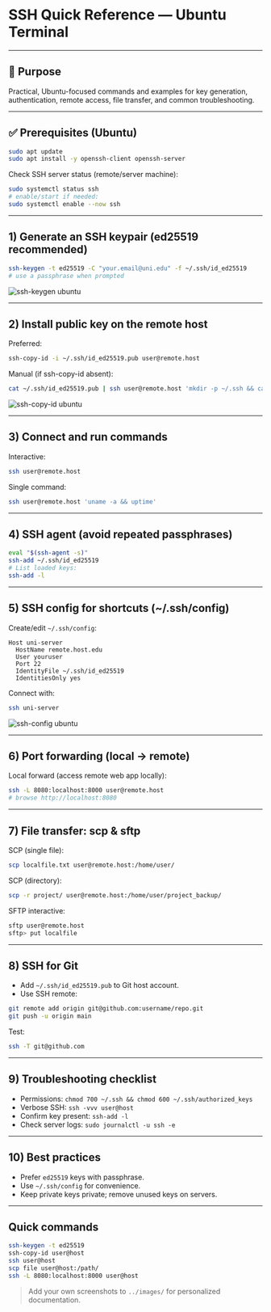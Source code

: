 # SSH Quick Reference — Ubuntu Terminal

---

## 🔐 Purpose
Practical, Ubuntu-focused commands and examples for key generation, authentication, remote access, file transfer, and common troubleshooting.

---

## ✅ Prerequisites (Ubuntu)
```bash
sudo apt update
sudo apt install -y openssh-client openssh-server
```
Check SSH server status (remote/server machine):
```bash
sudo systemctl status ssh
# enable/start if needed:
sudo systemctl enable --now ssh
```

---

## 1) Generate an SSH keypair (ed25519 recommended)
```bash
ssh-keygen -t ed25519 -C "your.email@uni.edu" -f ~/.ssh/id_ed25519
# use a passphrase when prompted
```
![ssh-keygen ubuntu](../images/ssh-keygen-ubuntu.png)

---

## 2) Install public key on the remote host
Preferred:
```bash
ssh-copy-id -i ~/.ssh/id_ed25519.pub user@remote.host
```
Manual (if ssh-copy-id absent):
```bash
cat ~/.ssh/id_ed25519.pub | ssh user@remote.host 'mkdir -p ~/.ssh && cat >> ~/.ssh/authorized_keys && chmod 600 ~/.ssh/authorized_keys'
```
![ssh-copy-id ubuntu](../images/ssh-copy-id-ubuntu.png)

---

## 3) Connect and run commands
Interactive:
```bash
ssh user@remote.host
```
Single command:
```bash
ssh user@remote.host 'uname -a && uptime'
```

---

## 4) SSH agent (avoid repeated passphrases)
```bash
eval "$(ssh-agent -s)"
ssh-add ~/.ssh/id_ed25519
# List loaded keys:
ssh-add -l
```

---

## 5) SSH config for shortcuts (~/.ssh/config)
Create/edit `~/.ssh/config`:
```text
Host uni-server
  HostName remote.host.edu
  User youruser
  Port 22
  IdentityFile ~/.ssh/id_ed25519
  IdentitiesOnly yes
```
Connect with:
```bash
ssh uni-server
```
![ssh-config ubuntu](../images/ssh-config-ubuntu.png)

---

## 6) Port forwarding (local → remote)
Local forward (access remote web app locally):
```bash
ssh -L 8080:localhost:8000 user@remote.host
# browse http://localhost:8080
```

---

## 7) File transfer: scp & sftp
SCP (single file):
```bash
scp localfile.txt user@remote.host:/home/user/
```
SCP (directory):
```bash
scp -r project/ user@remote.host:/home/user/project_backup/
```
SFTP interactive:
```bash
sftp user@remote.host
sftp> put localfile
```

---

## 8) SSH for Git
- Add `~/.ssh/id_ed25519.pub` to Git host account.
- Use SSH remote:
```bash
git remote add origin git@github.com:username/repo.git
git push -u origin main
```
Test:
```bash
ssh -T git@github.com
```

---

## 9) Troubleshooting checklist
- Permissions: `chmod 700 ~/.ssh && chmod 600 ~/.ssh/authorized_keys`
- Verbose SSH: `ssh -vvv user@host`
- Confirm key present: `ssh-add -l`
- Check server logs: `sudo journalctl -u ssh -e`

---

## 10) Best practices
- Prefer `ed25519` keys with passphrase.  
- Use `~/.ssh/config` for convenience.  
- Keep private keys private; remove unused keys on servers.

---

## Quick commands
```bash
ssh-keygen -t ed25519
ssh-copy-id user@host
ssh user@host
scp file user@host:/path/
ssh -L 8080:localhost:8000 user@host
```

> Add your own screenshots to `../images/` for personalized documentation.
